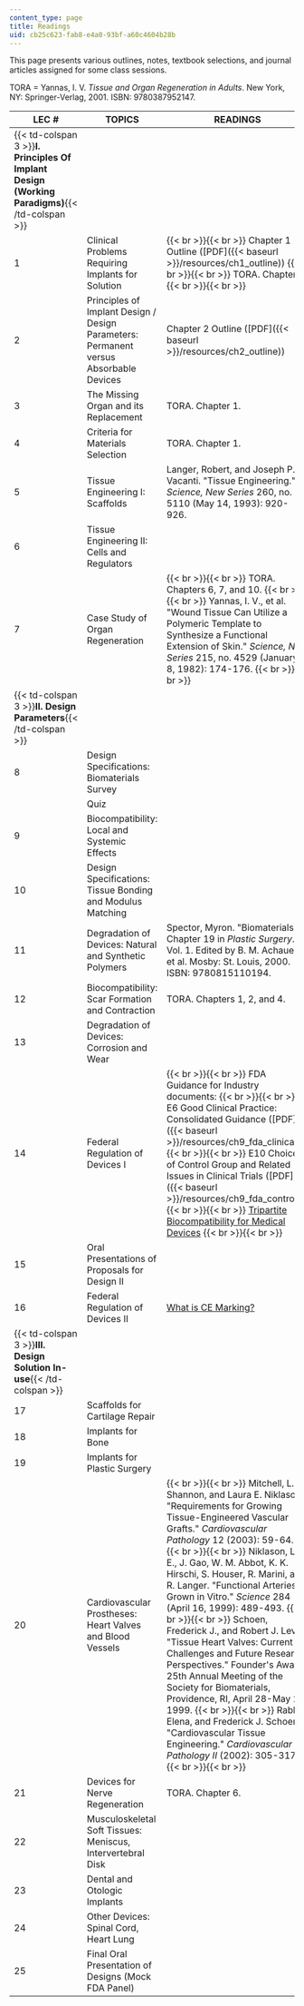 ```yaml
---
content_type: page
title: Readings
uid: cb25c623-fab8-e4a0-93bf-a60c4604b28b
---
```


This page presents various outlines, notes, textbook selections, and journal articles assigned for some class sessions.

TORA = Yannas, I. V. _Tissue and Organ Regeneration in Adults_. New York, NY: Springer-Verlag, 2001. ISBN: 9780387952147.

| LEC # | TOPICS | READINGS |
| --- | --- | --- |
| {{< td-colspan 3 >}}**I. Principles Of Implant Design (Working Paradigms)**{{< /td-colspan >}} |||
| 1 | Clinical Problems Requiring Implants for Solution |  {{< br >}}{{< br >}} Chapter 1 Outline ([PDF]({{< baseurl >}}/resources/ch1_outline)) {{< br >}}{{< br >}} TORA. Chapter 1. {{< br >}}{{< br >}}  |
| 2 | Principles of Implant Design / Design Parameters: Permanent versus Absorbable Devices | Chapter 2 Outline ([PDF]({{< baseurl >}}/resources/ch2_outline)) |
| 3 | The Missing Organ and its Replacement | TORA. Chapter 1. |
| 4 | Criteria for Materials Selection | TORA. Chapter 1. |
| 5 | Tissue Engineering I: Scaffolds | Langer, Robert, and Joseph P. Vacanti. "Tissue Engineering." _Science, New Series_ 260, no. 5110 (May 14, 1993): 920-926. |
| 6 | Tissue Engineering II: Cells and Regulators | &nbsp; |
| 7 | Case Study of Organ Regeneration |  {{< br >}}{{< br >}} TORA. Chapters 6, 7, and 10. {{< br >}}{{< br >}} Yannas, I. V., et al. "Wound Tissue Can Utilize a Polymeric Template to Synthesize a Functional Extension of Skin." _Science, New Series_ 215, no. 4529 (January 8, 1982): 174-176. {{< br >}}{{< br >}}  |
| {{< td-colspan 3 >}}**II. Design Parameters**{{< /td-colspan >}} |||
| 8 | Design Specifications: Biomaterials Survey | &nbsp; |
| &nbsp; | Quiz | &nbsp; |
| 9 | Biocompatibility: Local and Systemic Effects | &nbsp; |
| 10 | Design Specifications: Tissue Bonding and Modulus Matching | &nbsp; |
| 11 | Degradation of Devices: Natural and Synthetic Polymers | Spector, Myron. "Biomaterials." Chapter 19 in _Plastic Surgery_. Vol. 1. Edited by B. M. Achauer, et al. Mosby: St. Louis, 2000. ISBN: 9780815110194. |
| 12 | Biocompatibility: Scar Formation and Contraction | TORA. Chapters 1, 2, and 4. |
| 13 | Degradation of Devices: Corrosion and Wear | &nbsp; |
| 14 | Federal Regulation of Devices I |  {{< br >}}{{< br >}} FDA Guidance for Industry documents: {{< br >}}{{< br >}} E6 Good Clinical Practice: Consolidated Guidance ([PDF]({{< baseurl >}}/resources/ch9_fda_clinical)) {{< br >}}{{< br >}} E10 Choice of Control Group and Related Issues in Clinical Trials ([PDF]({{< baseurl >}}/resources/ch9_fda_controls)) {{< br >}}{{< br >}} [Tripartite Biocompatibility for Medical Devices](http://www.fda.gov/MedicalDevices/DeviceRegulationandGuidance/default.htm) {{< br >}}{{< br >}}  |
| 15 | Oral Presentations of Proposals for Design II | &nbsp; |
| 16 | Federal Regulation of Devices II | [What is CE Marking?](http://www.ce-marking.org/what-is-ce-marking.html) |
| {{< td-colspan 3 >}}**III. Design Solution In-use**{{< /td-colspan >}} |||
| 17 | Scaffolds for Cartilage Repair | &nbsp; |
| 18 | Implants for Bone | &nbsp; |
| 19 | Implants for Plastic Surgery | &nbsp; |
| 20 | Cardiovascular Prostheses: Heart Valves and Blood Vessels |  {{< br >}}{{< br >}} Mitchell, L. Shannon, and Laura E. Niklason. "Requirements for Growing Tissue-Engineered Vascular Grafts." _Cardiovascular Pathology_ 12 (2003): 59-64. {{< br >}}{{< br >}} Niklason, L. E., J. Gao, W. M. Abbot, K. K. Hirschi, S. Houser, R. Marini, and R. Langer. "Functional Arteries Grown in Vitro." _Science_ 284 (April 16, 1999): 489-493. {{< br >}}{{< br >}} Schoen, Frederick J., and Robert J. Levy. "Tissue Heart Valves: Current Challenges and Future Research Perspectives." Founder's Award, 25th Annual Meeting of the Society for Biomaterials, Providence, RI, April 28-May 2, 1999. {{< br >}}{{< br >}} Rabkin, Elena, and Frederick J. Schoen. "Cardiovascular Tissue Engineering." _Cardiovascular Pathology II_ (2002): 305-317. {{< br >}}{{< br >}}  |
| 21 | Devices for Nerve Regeneration | TORA. Chapter 6. |
| 22 | Musculoskeletal Soft Tissues: Meniscus, Intervertebral Disk | &nbsp; |
| 23 | Dental and Otologic Implants | &nbsp; |
| 24 | Other Devices: Spinal Cord, Heart Lung | &nbsp; |
| 25 | Final Oral Presentation of Designs (Mock FDA Panel) |